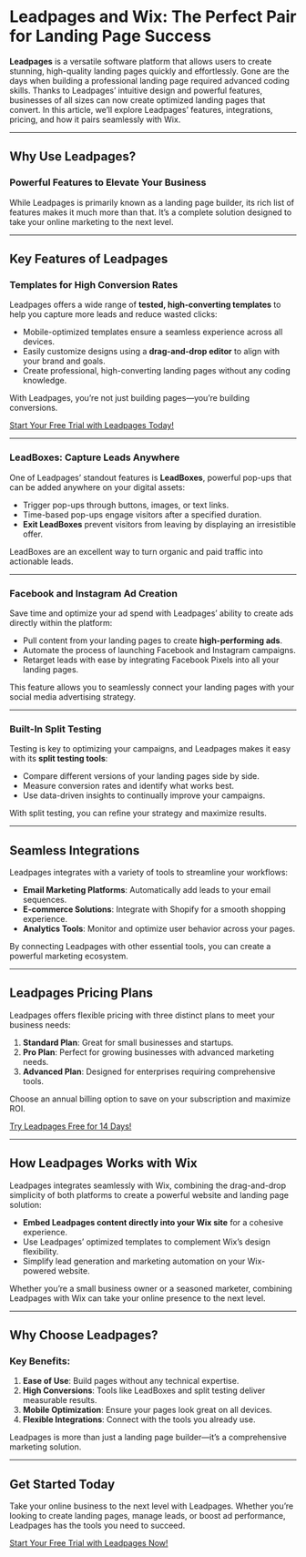 # Leadpages and Wix: The Perfect Pair for Landing Page Success

**Leadpages** is a versatile software platform that allows users to create stunning, high-quality landing pages quickly and effortlessly. Gone are the days when building a professional landing page required advanced coding skills. Thanks to Leadpages’ intuitive design and powerful features, businesses of all sizes can now create optimized landing pages that convert. In this article, we’ll explore Leadpages’ features, integrations, pricing, and how it pairs seamlessly with Wix.

---

## Why Use Leadpages?

### Powerful Features to Elevate Your Business
While Leadpages is primarily known as a landing page builder, its rich list of features makes it much more than that. It’s a complete solution designed to take your online marketing to the next level.

---

## Key Features of Leadpages

### Templates for High Conversion Rates
Leadpages offers a wide range of **tested, high-converting templates** to help you capture more leads and reduce wasted clicks:
- Mobile-optimized templates ensure a seamless experience across all devices.
- Easily customize designs using a **drag-and-drop editor** to align with your brand and goals.
- Create professional, high-converting landing pages without any coding knowledge.

With Leadpages, you’re not just building pages—you’re building conversions.

[Start Your Free Trial with Leadpages Today!](https://bit.ly/LEadPages)

---

### LeadBoxes: Capture Leads Anywhere
One of Leadpages’ standout features is **LeadBoxes**, powerful pop-ups that can be added anywhere on your digital assets:
- Trigger pop-ups through buttons, images, or text links.
- Time-based pop-ups engage visitors after a specified duration.
- **Exit LeadBoxes** prevent visitors from leaving by displaying an irresistible offer.

LeadBoxes are an excellent way to turn organic and paid traffic into actionable leads.

---

### Facebook and Instagram Ad Creation
Save time and optimize your ad spend with Leadpages’ ability to create ads directly within the platform:
- Pull content from your landing pages to create **high-performing ads**.
- Automate the process of launching Facebook and Instagram campaigns.
- Retarget leads with ease by integrating Facebook Pixels into all your landing pages.

This feature allows you to seamlessly connect your landing pages with your social media advertising strategy.

---

### Built-In Split Testing
Testing is key to optimizing your campaigns, and Leadpages makes it easy with its **split testing tools**:
- Compare different versions of your landing pages side by side.
- Measure conversion rates and identify what works best.
- Use data-driven insights to continually improve your campaigns.

With split testing, you can refine your strategy and maximize results.

---

## Seamless Integrations

Leadpages integrates with a variety of tools to streamline your workflows:
- **Email Marketing Platforms**: Automatically add leads to your email sequences.
- **E-commerce Solutions**: Integrate with Shopify for a smooth shopping experience.
- **Analytics Tools**: Monitor and optimize user behavior across your pages.

By connecting Leadpages with other essential tools, you can create a powerful marketing ecosystem.

---

## Leadpages Pricing Plans

Leadpages offers flexible pricing with three distinct plans to meet your business needs:
1. **Standard Plan**: Great for small businesses and startups.
2. **Pro Plan**: Perfect for growing businesses with advanced marketing needs.
3. **Advanced Plan**: Designed for enterprises requiring comprehensive tools.

Choose an annual billing option to save on your subscription and maximize ROI.

[Try Leadpages Free for 14 Days!](https://bit.ly/LEadPages)

---

## How Leadpages Works with Wix

Leadpages integrates seamlessly with Wix, combining the drag-and-drop simplicity of both platforms to create a powerful website and landing page solution:
- **Embed Leadpages content directly into your Wix site** for a cohesive experience.
- Use Leadpages’ optimized templates to complement Wix’s design flexibility.
- Simplify lead generation and marketing automation on your Wix-powered website.

Whether you’re a small business owner or a seasoned marketer, combining Leadpages with Wix can take your online presence to the next level.

---

## Why Choose Leadpages?

### Key Benefits:
1. **Ease of Use**: Build pages without any technical expertise.
2. **High Conversions**: Tools like LeadBoxes and split testing deliver measurable results.
3. **Mobile Optimization**: Ensure your pages look great on all devices.
4. **Flexible Integrations**: Connect with the tools you already use.

Leadpages is more than just a landing page builder—it’s a comprehensive marketing solution.

---

## Get Started Today

Take your online business to the next level with Leadpages. Whether you’re looking to create landing pages, manage leads, or boost ad performance, Leadpages has the tools you need to succeed.

[Start Your Free Trial with Leadpages Now!](https://bit.ly/LEadPages)
